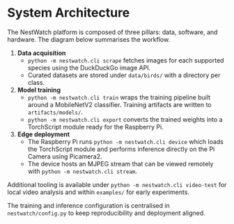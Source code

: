 # System Architecture

The NestWatch platform is composed of three pillars: data, software, and
hardware. The diagram below summarises the workflow.

1. **Data acquisition**
   - `python -m nestwatch.cli scrape` fetches images for each supported species using the
     DuckDuckGo image API.
   - Curated datasets are stored under `data/birds/` with a directory per class.
2. **Model training**
   - `python -m nestwatch.cli train` wraps the training pipeline built around a MobileNetV2
     classifier. Training artifacts are written to `artifacts/models/`.
   - `python -m nestwatch.cli export` converts the trained weights into a TorchScript module
     ready for the Raspberry Pi.
3. **Edge deployment**
   - The Raspberry Pi runs `python -m nestwatch.cli device` which loads the TorchScript module
     and performs inference directly on the Pi Camera using Picamera2.
   - The device hosts an MJPEG stream that can be viewed remotely with
     `python -m nestwatch.cli stream`.

Additional tooling is available under `python -m nestwatch.cli video-test` for local
video analysis and within `examples/` for early experiments.

The training and inference configuration is centralised in
`nestwatch/config.py` to keep reproducibility and deployment aligned.
